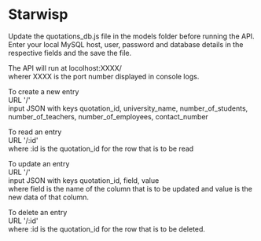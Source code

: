 # Starwisp
 Update the quotations_db.js file in the models folder before running the API. Enter your local MySQL host, user, password and database details in the respective fields and the save the file.

The API will run at locolhost:XXXX/<br>
wherer XXXX is the port number displayed in console logs.

To create a new entry<br>
URL '/'<br>
input JSON with keys quotation_id, university_name, number_of_students, number_of_teachers, number_of_employees, contact_number

To read an entry<br>
URL '/:id'<br>
where :id is the quotation_id for the row that is to be read

To update an entry<br>
URL '/'<br>
input JSON with keys quotation_id, field, value<br>
where field is the name of the column that is to be updated and value is the new data of that column.

To delete an entry<br>
URL '/:id'<br>
where :id is the quotation_id for the row that is to be deleted.
